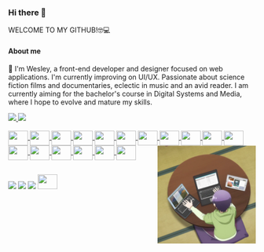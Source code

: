 ### Hi there 👋

WELCOME TO MY GITHUB!🤓💻

#### About me
🔭 I'm Wesley, a front-end developer and designer focused on web applications. I'm currently improving on UI/UX.
Passionate about science fiction films and documentaries, eclectic in music and an avid reader.
I am currently aiming for the bachelor's course in Digital Systems and Media, where I hope to evolve and mature my skills.


<div>
  <a href="https://github.com/WesleyBarbosaMR">
  <img height="180em" src="https://github-readme-stats.vercel.app/api?username=WesleyBarbosaMR&show_icons=true&theme=dracula&include_all_commits=true&count_private=true"/>
  <img height="180em" src="https://github-readme-stats.vercel.app/api/top-langs/?username=WesleyBarbosaMR&layout=compact&langs_count=7&theme=dracula"/>
</div>
  
  <div style="display: inline_block"><br>
    <img align="center" height="30" width="40" src="https://cdn.jsdelivr.net/gh/devicons/devicon/icons/html5/html5-original.svg">
    <img align="center" height="30" width="40" src="https://cdn.jsdelivr.net/gh/devicons/devicon/icons/css3/css3-original.svg">
    <img align="center" height="30" width="40" src="https://cdn.jsdelivr.net/gh/devicons/devicon/icons/javascript/javascript-original.svg">
    <img align="center" height="30" width="40" src="https://cdn.jsdelivr.net/gh/devicons/devicon/icons/c/c-original.svg">
    <img align="center" height="30" width="40" src="https://cdn.jsdelivr.net/gh/devicons/devicon/icons/cplusplus/cplusplus-original.svg">
    <img align="center" height="30" width="40" src="https://cdn.jsdelivr.net/gh/devicons/devicon/icons/java/java-original.svg">
    <img align="center" height="30" width="40" src="https://cdn.jsdelivr.net/gh/devicons/devicon/icons/python/python-original-wordmark.svg">
    <img align="center" height="30" width="40" src="https://cdn.jsdelivr.net/gh/devicons/devicon/icons/illustrator/illustrator-plain.svg">
    <img align="center" height="30" width="40" src="https://cdn.jsdelivr.net/gh/devicons/devicon/icons/photoshop/photoshop-plain.svg">
    <img align="center" height="30" width="40" src="https://cdn.jsdelivr.net/gh/devicons/devicon/icons/bootstrap/bootstrap-plain.svg">
    <img align="center" height="30" width="40" src="https://cdn.jsdelivr.net/gh/devicons/devicon/icons/dart/dart-original.svg">
    <img align="center" height="30" width="40" src="https://cdn.jsdelivr.net/gh/devicons/devicon/icons/flutter/flutter-original.svg">
    <img align="center" height="30" width="40" src="https://cdn.jsdelivr.net/gh/devicons/devicon/icons/firebase/firebase-plain-wordmark.svg">
    <img align="center" height="30" width="40" src="https://cdn.jsdelivr.net/gh/devicons/devicon/icons/figma/figma-original.svg">
    <img align="center" height="30" width="40" src="https://cdn.jsdelivr.net/gh/devicons/devicon/icons/mysql/mysql-original-wordmark.svg">
    <img align="center" height="30" width="40" src="https://cdn.jsdelivr.net/gh/devicons/devicon/icons/premierepro/premierepro-original.svg">
    <img align="center" height="30" width="40" src="https://cdn.jsdelivr.net/gh/devicons/devicon/icons/react/react-original-wordmark.svg">
    

    
  <img align="right" src="https://github.com/WesleyBarbosaMR/WesleyBarbosaMR/blob/main/Bio_Github.png" height="200">
</div>
  
   ##
 
  
  <div> 
  <a href="https://www.instagram.com/wesbarbosamr/" target="_blank"><img src="https://img.shields.io/badge/-Instagram-%23E4405F?style=for-the-badge&logo=instagram&logoColor=white" target="_blank"></a> 
  <a href = "mailto:wesleybarbosa.mr26@gmail.com"><img src="https://img.shields.io/badge/-Gmail-%23333?style=for-the-badge&logo=gmail&logoColor=white" target="_blank"></a>
  <a href="https://www.linkedin.com/in/wesley-barbosa-74332a174/" target="_blank"><img src="https://img.shields.io/badge/-LinkedIn-%230077B5?style=for-the-badge&logo=linkedin&logoColor=white" target="_blank"></a>
  <a href="https://www.behance.net/wesleybarbosa8"><img height="30" width="40" src="https://cdn.jsdelivr.net/gh/devicons/devicon/icons/behance/behance-original.svg"></a>
 
 
</div>
